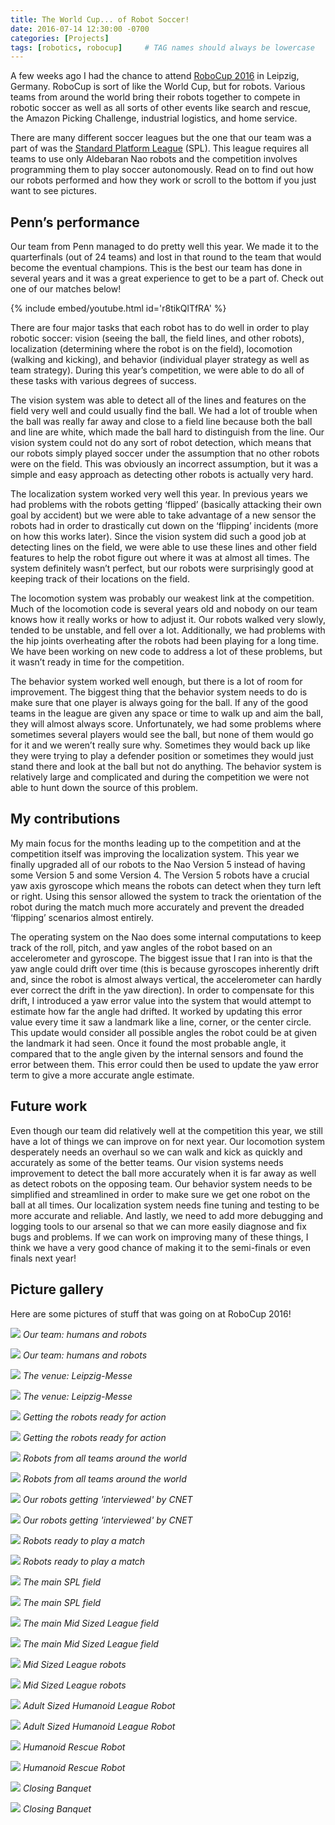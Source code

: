 ```yaml
---
title: The World Cup... of Robot Soccer!
date: 2016-07-14 12:30:00 -0700
categories: [Projects]
tags: [robotics, robocup]     # TAG names should always be lowercase
---
```


A few weeks ago I had the chance to attend [RoboCup 2016](https://www.robocup.org/) in Leipzig, Germany. RoboCup is sort of like the World Cup, but for robots. Various teams from around the world bring their robots together to compete in robotic soccer as well as all sorts of other events like search and rescue, the Amazon Picking Challenge, industrial logistics, and home service. 

There are many different soccer leagues but the one that our team was a part of was the [Standard Platform League](https://www.tzi.de/spl/bin/view/Website/WebHome) (SPL). This league requires all teams to use only Aldebaran Nao robots and the competition involves programming them to play soccer autonomously. Read on to find out how our robots performed and how they work or scroll to the bottom if you just want to see pictures.

## Penn’s performance

Our team from Penn managed to do pretty well this year. We made it to the quarterfinals (out of 24 teams) and lost in that round to the team that would become the eventual champions. This is the best our team has done in several years and it was a great experience to get to be a part of.  Check out one of our matches below!

{% include embed/youtube.html id='r8tikQlTfRA' %}

There are four major tasks that each robot has to do well in order to play robotic soccer: vision (seeing the ball, the field lines, and other robots), localization (determining where the robot is on the field), locomotion (walking and kicking), and behavior (individual player strategy as well as team strategy). During this year’s competition, we were able to do all of these tasks with various degrees of success.

The vision system was able to detect all of the lines and features on the field very well and could usually find the ball. We had a lot of trouble when the ball was really far away and close to a field line because both the ball and line are white, which made the ball hard to distinguish from the line. Our vision system could not do any sort of robot detection, which means that our robots simply played soccer under the assumption that no other robots were on the field. This was obviously an incorrect assumption, but it was a simple and easy approach as detecting other robots is actually very hard.

The localization system worked very well this year. In previous years we had problems with the robots getting ‘flipped’ (basically attacking their own goal by accident) but we were able to take advantage of a new sensor the robots had in order to drastically cut down on the ‘flipping’ incidents (more on how this works later). Since the vision system did such a good job at detecting lines on the field, we were able to use these lines and other field features to help the robot figure out where it was at almost all times. The system definitely wasn’t perfect, but our robots were surprisingly good at keeping track of their locations on the field.

The locomotion system was probably our weakest link at the competition. Much of the locomotion code is several years old and nobody on our team knows how it really works or how to adjust it. Our robots walked very slowly, tended to be unstable, and fell over a lot. Additionally, we had problems with the hip joints overheating after the robots had been playing for a long time. We have been working on new code to address a lot of these problems, but it wasn’t ready in time for the competition. 

The behavior system worked well enough, but there is a lot of room for improvement. The biggest thing that the behavior system needs to do is make sure that one player is always going for the ball. If any of the good teams in the league are given any space or time to walk up and aim the ball, they will almost always score. Unfortunately, we had some problems where sometimes several players would see the ball, but none of them would go for it and we weren’t really sure why. Sometimes they would back up like they were trying to play a defender position or sometimes they would just stand there and look at the ball but not do anything. The behavior system is relatively large and complicated and during the competition we were not able to hunt down the source of this problem.

## My contributions

My main focus for the months leading up to the competition and at the competition itself was improving the localization system. This year we finally upgraded all of our robots to the Nao Version 5 instead of having some Version 5 and some Version 4. The Version 5 robots have a crucial yaw axis gyroscope which means the robots can detect when they turn left or right. Using this sensor allowed the system to track the orientation of the robot during the match much more accurately and prevent the dreaded ‘flipping’ scenarios almost entirely.

The operating system on the Nao does some internal computations to keep track of the roll, pitch, and yaw angles of the robot based on an accelerometer and gyroscope. The biggest issue that I ran into is that the yaw angle could drift over time (this is because gyroscopes inherently drift and, since the robot is almost always vertical,  the accelerometer can hardly ever correct the drift in the yaw direction). In order to compensate for this drift, I introduced a yaw error value into the system that would attempt to estimate how far the angle had drifted. It worked by updating this error value every time it saw a landmark like a line, corner, or the center circle. This update would consider all possible angles the robot could be at given the landmark it had seen. Once it found the most probable angle, it compared that to the angle given by the internal sensors and found the error between them. This error could then be used to update the yaw error term to give a more accurate angle estimate.

## Future work

Even though our team did relatively well at the competition this year, we still have a lot of things we can improve on for next year. Our locomotion system desperately needs an overhaul so we can walk and kick as quickly and accurately as some of the better teams. Our vision systems needs improvement to detect the ball more accurately when it is far away as well as detect robots on the opposing team. Our behavior system needs to be simplified and streamlined in order to make sure we get one robot on the ball at all times. Our localization system needs fine tuning and testing to be more accurate and reliable. And lastly, we need to add more debugging and logging tools to our arsenal so that we can more easily diagnose and fix bugs and problems. If we can work on improving many of these things, I think we have a very good chance of making it to the semi-finals or even finals next year!

## Picture gallery

Here are some pictures of stuff that was going on at RoboCup 2016!

![](/assets/MyFirstComputerBuild/parts.jpg)
_Our team: humans and robots_

![](/assets/MyFirstComputerBuild/parts.jpg)
_Our team: humans and robots_

![](/assets/MyFirstComputerBuild/parts.jpg)
_The venue: Leipzig-Messe_

![](/assets/MyFirstComputerBuild/parts.jpg)
_The venue: Leipzig-Messe_

![](/assets/MyFirstComputerBuild/parts.jpg)
_Getting the robots ready for action_

![](/assets/MyFirstComputerBuild/parts.jpg)
_Getting the robots ready for action_

![](/assets/MyFirstComputerBuild/parts.jpg)
_Robots from all teams around the world_

![](/assets/MyFirstComputerBuild/parts.jpg)
_Robots from all teams around the world_

![](/assets/MyFirstComputerBuild/parts.jpg)
_Our robots getting 'interviewed' by CNET_

![](/assets/MyFirstComputerBuild/parts.jpg)
_Our robots getting 'interviewed' by CNET_

![](/assets/MyFirstComputerBuild/parts.jpg)
_Robots ready to play a match_

![](/assets/MyFirstComputerBuild/parts.jpg)
_Robots ready to play a match_

![](/assets/MyFirstComputerBuild/parts.jpg)
_The main SPL field_

![](/assets/MyFirstComputerBuild/parts.jpg)
_The main SPL field_

![](/assets/MyFirstComputerBuild/parts.jpg)
_The main Mid Sized League field_

![](/assets/MyFirstComputerBuild/parts.jpg)
_The main Mid Sized League field_

![](/assets/MyFirstComputerBuild/parts.jpg)
_Mid Sized League robots_

![](/assets/MyFirstComputerBuild/parts.jpg)
_Mid Sized League robots_

![](/assets/MyFirstComputerBuild/parts.jpg)
_Adult Sized Humanoid League Robot_

![](/assets/MyFirstComputerBuild/parts.jpg)
_Adult Sized Humanoid League Robot_

![](/assets/MyFirstComputerBuild/parts.jpg)
_Humanoid Rescue Robot_

![](/assets/MyFirstComputerBuild/parts.jpg)
_Humanoid Rescue Robot_

![](/assets/MyFirstComputerBuild/parts.jpg)
_Closing Banquet_

![](/assets/MyFirstComputerBuild/parts.jpg)
_Closing Banquet_
